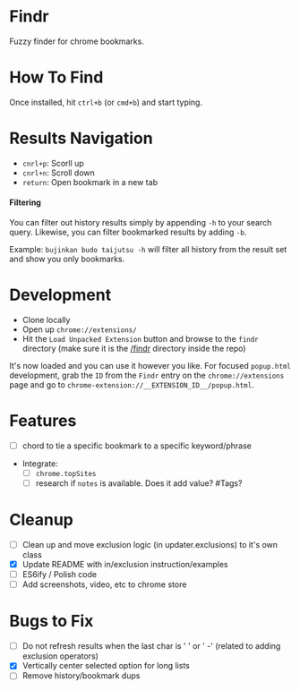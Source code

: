 # Findr

Fuzzy finder for chrome bookmarks.

# How To Find

Once installed, hit `ctrl+b` (or `cmd+b`) and start typing.

# Results Navigation

- `cnrl+p`: Scorll up
- `cnrl+n`: Scroll down
- `return`: Open bookmark in a new tab

#### Filtering

You can filter out history results simply by appending `-h` to your search query. Likewise, you can filter bookmarked results by adding `-b`.

Example: `bujinkan budo taijutsu -h` will filter all history from the result set and show you only bookmarks.

# Development

- Clone locally
- Open up `chrome://extensions/`
- Hit the `Load Unpacked Extension` button and browse to the `findr` directory (make sure it is the [/findr](https://github.com/younker/findr/tree/master/findr) directory inside the repo)

It's now loaded and you can use it however you like. For focused `popup.html` development, grab the `ID` from the `Findr` entry on the `chrome://extensions` page and go to `chrome-extension://__EXTENSION_ID__/popup.html`.

# Features
- [ ] chord to tie a specific bookmark to a specific keyword/phrase
- Integrate:
  - [ ] `chrome.topSites`
  - [ ] research if `notes` is available. Does it add value? #Tags?

# Cleanup
- [ ] Clean up and move exclusion logic (in updater.exclusions) to it's own class
- [x] Update README with in/exclusion instruction/examples
- [ ] ES6ify / Polish code
- [ ] Add screenshots, video, etc to chrome store

# Bugs to Fix
- [ ] Do not refresh results when the last char is ' ' or ' -' (related to adding exclusion operators)
- [x] Vertically center selected option for long lists
- [ ] Remove history/bookmark dups
